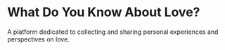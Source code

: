 # What Do You Know About Love?
A platform dedicated to collecting and sharing personal experiences and perspectives on love.